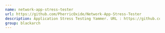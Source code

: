 ```yaml
---
name: network-app-stress-tester
url: https://github.com/PherricOxide/Network-App-Stress-Tester
description: Application Stress Testing Yammer. URL : https://github.com/PherricOxide/Network-App-Stress-Tester Groups : blackarch blackarch-dos blackarch-networking blackarch-fuzzer
group: blackarch
---
```

